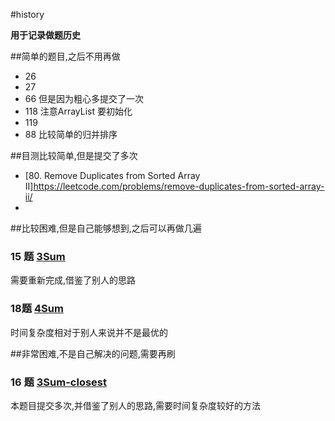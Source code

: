 #history

**用于记录做题历史**

##简单的题目,之后不用再做

* 26
* 27
* 66 但是因为粗心多提交了一次
* 118 注意ArrayList 要初始化
* 119 
* 88 比较简单的归并排序

##目测比较简单,但是提交了多次

* [80. Remove Duplicates from Sorted Array II]https://leetcode.com/problems/remove-duplicates-from-sorted-array-ii/
* 

##比较困难,但是自己能够想到,之后可以再做几遍

### 15 题  [3Sum](https://leetcode.com/problems/3sum/)  
 
 需要重新完成,借鉴了别人的思路
 
### 18题  [4Sum](https://leetcode.com/problems/4sum/) 

时间复杂度相对于别人来说并不是最优的

##非常困难,不是自己解决的问题,需要再刷

### 16 题 [3Sum-closest](https://leetcode.com/problems/3sum-closest/)  

本题目提交多次,并借鉴了别人的思路,需要时间复杂度较好的方法

